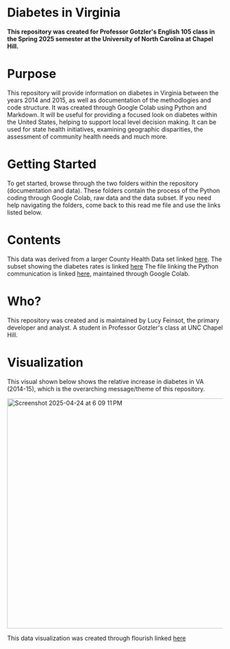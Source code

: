 # Diabetes in Virginia 
**This repository was created for Professor Gotzler's English 105 class in the Spring 2025 semester at the University of North Carolina at Chapel Hill.**
# Purpose
This repository will provide information on diabetes in Virginia between the years 2014 and 2015, as well as documentation of the methodlogies and code structure. It was created through Google Colab using Python and Markdown. It will be useful for providing a focused look on diabetes within the United States, helping to support local level decision making. It can be used for state health initiatives, examining geographic disparities, the assessment of community health needs and much more. 
# Getting Started
To get started, browse through the two folders within the repository (documentation and data). These folders contain the process of the Python coding through Google Colab, raw data and the data subset. If you need help navigating the folders, come back to this read me file and use the links listed below.
# Contents
This data was derived from a larger County Health Data set linked [here](https://docs.google.com/spreadsheets/d/15Um1S95F-zrRB4Yt7J0-BUJ0Wc_85D0jYfWM0zTthG4/edit?gid=1340371714#gid=1340371714). 
The subset showing the diabetes rates is linked [here](https://docs.google.com/spreadsheets/d/11t9Bg-iOSVZqmH628gy9IPNJXcOcEJ-AAAMQCTlJZ8o/edit?gid=329504711#gid=329504711)
The file linking the Python communication is linked [here](https://colab.research.google.com/drive/13VSywqLsiS6VLXe0mypRWsijQqFtCPNc?authuser=1), maintained through Google Colab.
# Who?
This repository was created and is maintained by Lucy Feinsot, the primary developer and analyst. A student in Professor Gotzler's class at UNC Chapel Hill. 
# Visualization
This visual shown below shows the relative increase in diabetes in VA (2014-15), which is the overarching message/theme of this repository. 

<img width="537" alt="Screenshot 2025-04-24 at 6 09 11 PM" src="https://github.com/user-attachments/assets/442a7b9f-d4cf-4f18-a62d-725fffdc756a" />

This data visualization was created through flourish linked [here](https://app.flourish.studio/visualisation/22838825/edit)
